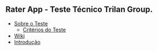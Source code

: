## Rater App - Teste Técnico Trilan Group.

-  [Sobre o Teste](#)
   -  [Critérios do Teste](#)
-  [Wiki](#)
-  [Introdução]()
